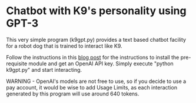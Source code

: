 # Chatbot with K9's personality using GPT-3

This very simple program (k9gpt.py) provides a text based chatbot facility for a robot dog that is trained to interact like K9.  

Follow the instructions in this [blog post](https://k9-build.blogspot.com/2022/07/affirmative-master-chatbots-with.html) for the instructions to install the pre-requisite module and get an OpenAI API key.  Simply execute "python k9gpt.py" and start interacting.   

WARNING - OpenAI's models are not free to use, so if you decide to use a pay account, it would be wise to add Usage Limits, as each interaction generated by this program will use around 640 tokens. 
